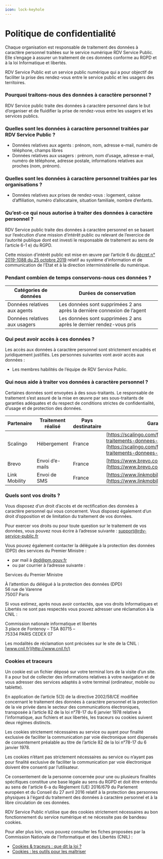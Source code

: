 ```yaml
---
icon: lock-keyhole
---
```


# Politique de confidentialité

Chaque organisation est responsable de traitement des données à caractère personnel traitées sur le service numérique RDV Service Public. Elle s’engage à assurer un traitement de ces données conforme au RGPD et à la loi Informatique et libertés.&#x20;

RDV Service Public est un service public numérique qui a pour objectif de faciliter la prise des rendez-vous entre le service public et les usagers des territoires.

### Pourquoi traitons-nous des données à caractère personnel ?

RDV Service public traite des données à caractère personnel dans le but d’organiser et de fluidifier la prise de rendez-vous entre les usagers et les services publics.

### Quelles sont les données à caractère personnel traitées par RDV Service Public ?

* Données relatives aux agents : prénom, nom, adresse e-mail, numéro de téléphone, champs libres&#x20;
* Données relatives aux usagers : prénom, nom d’usage, adresse e-mail, numéro de téléphone, adresse postale, informations relatives aux proches (nom, prénom).

### Quelles sont les données à caractère personnel traitées par les organisations ?

* Données relatives aux prises de rendez-vous : logement, caisse d’affiliation, numéro d’allocataire, situation familiale, nombre d’enfants.

### Qu’est-ce qui nous autorise à traiter des données à caractère personnel ?

RDV Service public traite des données à caractère personnel en se basant sur l’exécution d’une mission d’intérêt public ou relevant de l’exercice de l’autorité publique dont est investi le responsable de traitement au sens de l’article 6-1 e) du RGPD.

Cette mission d’intérêt public est mise en œuvre par l’article 6 du [décret n° 2019-1088 du 25 octobre 2019](https://www.legifrance.gouv.fr/loda/id/JORFTEXT000039281619) relatif au système d’information et de communication de l’Etat et à la direction interministérielle du numérique.

### Pendant combien de temps conservons-nous ces données ?

| Catégories de données         | Durées de conservation                                                   |
| ----------------------------- | ------------------------------------------------------------------------ |
| Données relatives aux agents  | Les données sont supprimées 2 ans après la dernière connexion de l’agent |
| Données relatives aux usagers | Les données sont supprimées 2 ans après le dernier rendez-vous pris      |

### Qui peut avoir accès à ces données ?

Les accès aux données à caractère personnel sont strictement encadrés et juridiquement justifiés. Les personnes suivantes vont avoir accès aux données :

* Les membres habilités de l’équipe de RDV Service Public.

### Qui nous aide à traiter vos données à caractère personnel ?

Certaines données sont envoyées à des sous-traitants. Le responsable de traitement s’est assuré de la mise en œuvre par ses sous-traitants de garanties adéquates et du respect de conditions strictes de confidentialité, d’usage et de protection des données.

| Partenaire    | Traitement réalisé | Pays destinataire | Garanties                                                                                                                                            |
| ------------- | ------------------ | ----------------- | ---------------------------------------------------------------------------------------------------------------------------------------------------- |
| Scalingo      | Hébergement        | France            | [https://scalingo.com/fr/contrat-gestion-traitements-donnees-personnelles](https://scalingo.com/fr/contrat-gestion-traitements-donnees-personnelles) |
| Brevo         | Envoi d’e-mails    | France            | [https://www.brevo.com/fr/legal/termsofuse/](https://www.brevo.com/fr/legal/termsofuse/)                                                             |
| Link Mobility | Envoi de SMS       | France            | [https://www.linkmobility.com/legal/privacy](https://www.linkmobility.com/legal/privacy)                                                             |

### Quels sont vos droits ?

Vous disposez d’un droit d’accès et de rectification des données à caractère personnel qui vous concernent. Vous disposez également d’un droit d’opposition et de limitation du traitement de vos données.

Pour exercer vos droits ou pour toute question sur le traitement de vos données, vous pouvez nous écrire à l’adresse suivante : [support@rdv-service-public.fr](mailto:support@rdv-service-public.fr)

Vous pouvez également contacter la déléguée à la protection des données (DPD) des services du Premier Ministre :

* par mail à [dpd@pm.gouv.fr](mailto:dpd@pm.gouv.fr)
* ou par courrier à l’adresse suivante :

Services du Premier Ministre

À l’attention du délégué à la protection des données (DPD)\
56 rue de Varenne\
75007 Paris

Si vous estimez, après nous avoir contactés, que vos droits Informatiques et Libertés ne sont pas respectés vous pouvez adresser une réclamation à la CNIL :

Commission nationale informatique et libertés\
3 place de Fontenoy – TSA 80715 –\
75334 PARIS CEDEX 07

Les modalités de réclamation sont précisées sur le site de la CNIL :[ ](http://www.cnil.fr/)[www.cnil.fr](http://www.cnil.fr/)

### Cookies et traceurs

Un cookie est un fichier déposé sur votre terminal lors de la visite d’un site. Il a pour but de collecter des informations relatives à votre navigation et de vous adresser des services adaptés à votre terminal (ordinateur, mobile ou tablette).

En application de l’article 5(3) de la directive 2002/58/CE modifiée concernant le traitement des données à caractère personnel et la protection de la vie privée dans le secteur des communications électroniques, transposée à l’article 82 de la loi n°78-17 du 6 janvier 1978 relative à l’informatique, aux fichiers et aux libertés, les traceurs ou cookies suivent deux régimes distincts.

Les cookies strictement nécessaires au service ou ayant pour finalité exclusive de faciliter la communication par voie électronique sont dispensés de consentement préalable au titre de l’article 82 de la loi n°78-17 du 6 janvier 1978.

Les cookies n’étant pas strictement nécessaires au service ou n’ayant pas pour finalité exclusive de faciliter la communication par voie électronique doivent être consenti par l’utilisateur.

Ce consentement de la personne concernée pour une ou plusieurs finalités spécifiques constitue une base légale au sens du RGPD et doit être entendu au sens de l'article 6-a du Règlement (UE) 2016/679 du Parlement européen et du Conseil du 27 avril 2016 relatif à la protection des personnes physiques à l'égard du traitement des données à caractère personnel et à la libre circulation de ces données.&#x20;

RDV Service Public n’utilise que des cookies strictement nécessaires au bon fonctionnement du service numérique et ne nécessite pas de bandeau cookies.

Pour aller plus loin, vous pouvez consulter les fiches proposées par la Commission Nationale de l'Informatique et des Libertés (CNIL) :

* [Cookies & traceurs : que dit la loi ?](https://www.cnil.fr/fr/cookies-traceurs-que-dit-la-loi)
* [Cookies : les outils pour les maîtriser](https://www.cnil.fr/fr/cookies-les-outils-pour-les-maitriser)
